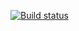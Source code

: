 [![Build status](https://ci.appveyor.com/api/projects/status/7ra7vrtc2dc9pasl?svg=true)](https://ci.appveyor.com/project/daryamorozova/auto-2-4-1secondversion)
